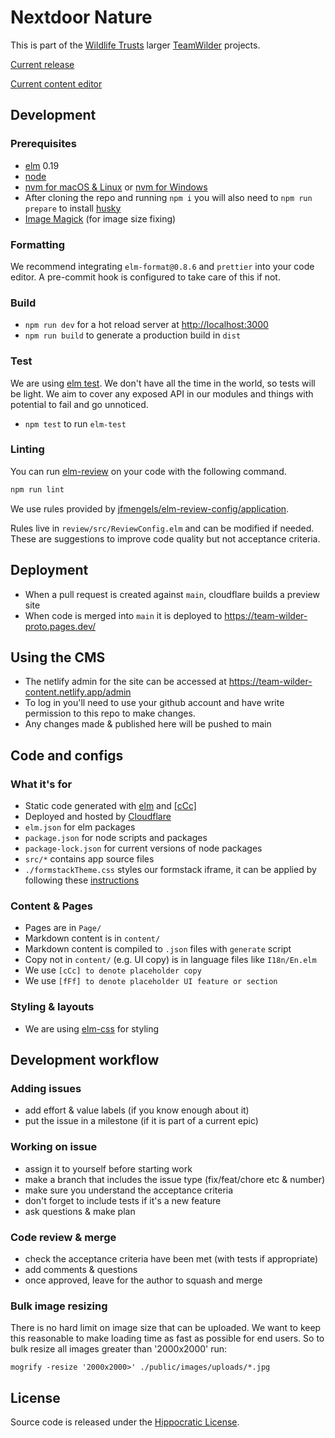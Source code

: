 # Nextdoor Nature

This is part of the [Wildlife Trusts](https://www.wildlifetrusts.org/) larger [TeamWilder](https://www.hiwwt.org.uk/team-wilder) projects.

[Current release](https://team-wilder-proto.pages.dev/)

[Current content editor](https://team-wilder-content.netlify.app/admin)

## Development

### Prerequisites

- [elm](http://elm-lang.org/) 0.19
- [node](https://nodejs.org/)
- [nvm for macOS & Linux](https://github.com/nvm-sh/nvm) or [nvm for Windows](https://github.com/coreybutler/nvm-windows)
- After cloning the repo and running `npm i` you will also need to `npm run prepare` to install [husky](https://blog.typicode.com/husky-git-hooks-autoinstall/)
- [Image Magick](https://imagemagick.org/index.php) (for image size fixing)

### Formatting

We recommend integrating `elm-format@0.8.6` and `prettier` into your code editor. A pre-commit hook is configured to take care of this if not.

### Build

- `npm run dev` for a hot reload server at [http://localhost:3000](http://localhost:3000)
- `npm run build` to generate a production build in `dist`

### Test

We are using [elm test](https://package.elm-lang.org/packages/elm-explorations/test/latest).
We don't have all the time in the world, so tests will be light.
We aim to cover any exposed API in our modules and things with potential to fail and go unnoticed.

- `npm test` to run `elm-test`

### Linting

You can run [elm-review](https://github.com/jfmengels/elm-review) on your code with the following command.

```sh
npm run lint
```

We use rules provided by [jfmengels/elm-review-config/application](https://github.com/jfmengels/elm-review-config).

Rules live in `review/src/ReviewConfig.elm` and can be modified if needed. These are suggestions to improve code quality but not acceptance criteria.

## Deployment

- When a pull request is created against `main`, cloudflare builds a preview site
- When code is merged into `main` it is deployed to https://team-wilder-proto.pages.dev/

## Using the CMS

- The netlify admin for the site can be accessed at https://team-wilder-content.netlify.app/admin
- To log in you'll need to use your github account and have write permission to this repo to make changes.
- Any changes made & published here will be pushed to main

## Code and configs

### What it's for

- Static code generated with [elm](https://elm-lang.org/docs) and [[cCc]]()
- Deployed and hosted by [Cloudflare](https://www.cloudflare.com/)
- `elm.json` for elm packages
- `package.json` for node scripts and packages
- `package-lock.json` for current versions of node packages
- `src/*` contains app source files
- `./formstackTheme.css` styles our formstack iframe, it can be applied by following these [instructions](https://help.formstack.com/s/article/Custom-Form-Themes-and-CSS)

### Content & Pages

- Pages are in `Page/`
- Markdown content is in `content/`
- Markdown content is compiled to `.json` files with `generate` script
- Copy not in `content/` (e.g. UI copy) is in language files like `I18n/En.elm`
- We use `[cCc] to denote placeholder copy`
- We use `[fFf] to denote placeholder UI feature or section`

### Styling & layouts

- We are using [elm-css](https://package.elm-lang.org/packages/rtfeldman/elm-css/latest/Css) for styling

## Development workflow

### Adding issues

- add effort & value labels (if you know enough about it)
- put the issue in a milestone (if it is part of a current epic)

### Working on issue

- assign it to yourself before starting work
- make a branch that includes the issue type (fix/feat/chore etc & number)
- make sure you understand the acceptance criteria
- don't forget to include tests if it's a new feature
- ask questions & make plan

### Code review & merge

- check the acceptance criteria have been met (with tests if appropriate)
- add comments & questions
- once approved, leave for the author to squash and merge

### Bulk image resizing

There is no hard limit on image size that can be uploaded. We want to keep
this reasonable to make loading time as fast as possible for end users. So
to bulk resize all images greater than '2000x2000' run:

```
mogrify -resize '2000x2000>' ./public/images/uploads/*.jpg
```

## License

Source code is released under the [Hippocratic License](https://firstdonoharm.dev/version/3/0/license/).
